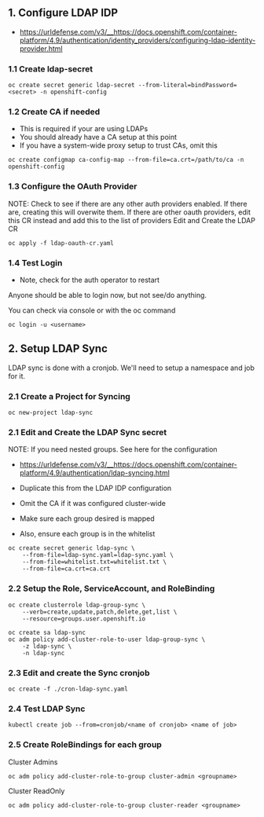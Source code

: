
## 1. Configure LDAP IDP
  * https://urldefense.com/v3/__https://docs.openshift.com/container-platform/4.9/authentication/identity_providers/configuring-ldap-identity-provider.html

### 1.1 Create ldap-secret
```
oc create secret generic ldap-secret --from-literal=bindPassword=<secret> -n openshift-config 
```

### 1.2 Create CA if needed
  * This is required if your are using LDAPs
  * You should already have a CA setup at this point
  * If you have a system-wide proxy setup to trust CAs, omit this
```
oc create configmap ca-config-map --from-file=ca.crt=/path/to/ca -n openshift-config
```

### 1.3 Configure the OAuth Provider
NOTE: Check to see if there are any other auth providers enabled. If there are, creating this will overwite them.
If there are other oauth providers, edit this CR instead and add this to the list of providers
Edit and Create the LDAP CR
```
oc apply -f ldap-oauth-cr.yaml
```

### 1.4 Test Login
  * Note, check for the auth operator to restart

Anyone should be able to login now, but not see/do anything.

You can check via console or with the oc command
```
oc login -u <username>
```

## 2. Setup LDAP Sync
LDAP sync is done with a cronjob. We'll need to setup a namespace and job for it.

### 2.1 Create a Project for Syncing

```
oc new-project ldap-sync
```

### 2.1 Edit and Create the LDAP Sync secret

NOTE: If you need nested groups. See here for the configuration
  * https://urldefense.com/v3/__https://docs.openshift.com/container-platform/4.9/authentication/ldap-syncing.html
  
  * Duplicate this from the LDAP IDP configuration
  * Omit the CA if it was configured cluster-wide
  * Make sure each group desired is mapped
  * Also, ensure each group is in the whitelist

```
oc create secret generic ldap-sync \
    --from-file=ldap-sync.yaml=ldap-sync.yaml \
    --from-file=whitelist.txt=whitelist.txt \
    --from-file=ca.crt=ca.crt
```

### 2.2 Setup the Role, ServiceAccount, and RoleBinding
```
oc create clusterrole ldap-group-sync \
    --verb=create,update,patch,delete,get,list \
    --resource=groups.user.openshift.io

oc create sa ldap-sync
oc adm policy add-cluster-role-to-user ldap-group-sync \
    -z ldap-sync \
    -n ldap-sync
```

### 2.3 Edit and create the Sync cronjob

```
oc create -f ./cron-ldap-sync.yaml
```

### 2.4 Test LDAP Sync
```
kubectl create job --from=cronjob/<name of cronjob> <name of job>
```

### 2.5 Create RoleBindings for each group
Cluster Admins
```
oc adm policy add-cluster-role-to-group cluster-admin <groupname>
```

Cluster ReadOnly
```
oc adm policy add-cluster-role-to-group cluster-reader <groupname>
```
